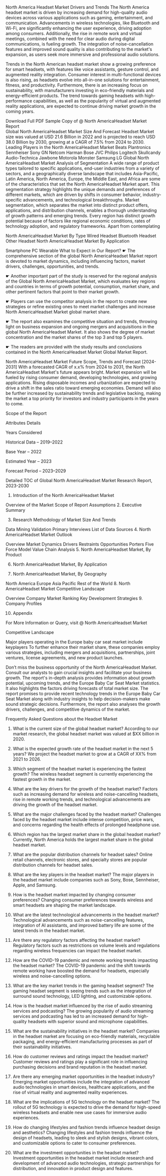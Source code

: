 North America Headset Market Drivers and Trends
The North America headset market is driven by increasing demand for high-quality audio devices across various applications such as gaming, entertainment, and communication. Advancements in wireless technologies, like Bluetooth and Wi-Fi, are significantly enhancing the user experience, driving adoption among consumers. Additionally, the rise in remote work and virtual meetings, combined with the need for clear audio during digital communications, is fueling growth. The integration of noise-cancellation features and improved sound quality is also contributing to the market's expansion, as users seek more immersive and professional audio solutions.

Trends in the North American headset market show a growing preference for smart headsets, with features like voice assistants, gesture control, and augmented reality integration. Consumer interest in multi-functional devices is also rising, as headsets evolve into all-in-one solutions for entertainment, fitness, and productivity. Furthermore, there is an increasing focus on sustainability, with manufacturers investing in eco-friendly materials and energy-efficient products. The trend towards gaming headsets with high-performance capabilities, as well as the popularity of virtual and augmented reality applications, are expected to continue driving market growth in the coming years.

Download Full PDF Sample Copy of @ North AmericaHeadset Market Report  
Global North AmericaHeadset Market Size And Forecast
Headset Market size was valued at USD 21.6 Billion in 2022 and is projected to reach USD 38.0 Billion by 2030, growing at a CAGR of 7.5% from 2024 to 2030.
Leading Players in the North AmericaHeadset Market
Beats
Plantronics
Sennheiser
Sony
GN Netcom
Harman
Bose
JVC
Philips
Logitech
Skullcandy
Audio-Technica
Jawbone
Motorola
Monster
Samsung
LG
Global North AmericaHeadset Market Analysis of Segmentation
A wide range of product types tailored to specific applications, end-user industries from a variety of sectors, and a geographically diverse landscape that includes Asia-Pacific, Latin America, North America, Europe, the Middle East, and Africa are some of the characteristics that set the North AmericaHeadset Market apart. This segmentation strategy highlights the unique demands and preferences of different markets, which are driven by shifts in consumer behavior, industry-specific advancements, and technological breakthroughs. Market segmentation, which separates the market into distinct product offers, applications, and distribution channels, enables a thorough understanding of growth patterns and emerging trends. Every region has distinct growth potential because of factors like regional economic conditions, rates of technology adoption, and regulatory frameworks. Apart from contemplating

North AmericaHeadset Market By Type
Wired Headset
Bluetooth Headset
Other Headset
North AmericaHeadset Market By Application

Smartphone
PC
Wearable
What to Expect in Our Report?
☛ The comprehensive section of the global North AmericaHeadset Market report is devoted to market dynamics, including influencing factors, market drivers, challenges, opportunities, and trends.

☛ Another important part of the study is reserved for the regional analysis of the Global North AmericaHeadset Market, which evaluates key regions and countries in terms of growth potential, consumption, market share, and other pertinent factors that point to their market growth.

☛ Players can use the competitor analysis in the report to create new strategies or refine existing ones to meet market challenges and increase North AmericaHeadset Market global market share.

☛ The report also examines the competitive situation and trends, throwing light on business expansion and ongoing mergers and acquisitions in the global North AmericaHeadset Market. It also shows the degree of market concentration and the market shares of the top 3 and top 5 players.

☛ The readers are provided with the study results and conclusions contained in the North AmericaHeadset Market Global Market Report.

North AmericaHeadset Market Future Scope, Trends and Forecast [2024-2031]
With a forecasted CAGR of x.x% from 2024 to 2031, the North AmericaHeadset Market's future appears bright. Market expansion will be fueled by rising consumer demand, developing technologies, and growing applications. Rising disposable incomes and urbanization are expected to drive a shift in the sales ratio toward emerging economies. Demand will also be further increased by sustainability trends and legislative backing, making the market a top priority for investors and industry participants in the years to come.

Scope of the Report

Attributes Details

Years Considered

Historical Data – 2019–2022

Base Year – 2022

Estimated Year – 2023

Forecast Period – 2023–2029

Detailed TOC of Global North AmericaHeadset Market Research Report, 2023-2030
1. Introduction of the North AmericaHeadset Market

Overview of the Market
Scope of Report
Assumptions
2. Executive Summary

3. Research Methodology of Market Size And Trends

Data Mining
Validation
Primary Interviews
List of Data Sources
4. North AmericaHeadset Market Outlook

Overview
Market Dynamics
Drivers
Restraints
Opportunities
Porters Five Force Model
Value Chain Analysis
5. North AmericaHeadset Market, By Product

6. North AmericaHeadset Market, By Application

7. North AmericaHeadset Market, By Geography

North America
Europe
Asia Pacific
Rest of the World
8. North AmericaHeadset Market Competitive Landscape

Overview
Company Market Ranking
Key Development Strategies
9. Company Profiles

10. Appendix

For More Information or Query, visit @ North AmericaHeadset Market

Competitive Landscape

Major players operating in the Europe baby car seat market include keyplayers To further enhance their market share, these companies employ various strategies, including mergers and acquisitions, partnerships, joint ventures, license agreements, and new product launches.

Don’t miss the business opportunity of the North AmericaHeadset Market. Consult our analysts to gain crucial insights and facilitate your business growth.
The report's in-depth analysis provides information about growth potential, upcoming trends, and the Europe Baby Car Seat Market statistics. It also highlights the factors driving forecasts of total market size. The report promises to provide recent technology trends in the Europe Baby Car Seat Market along with industry insights to help decision-makers make sound strategic decisions. Furthermore, the report also analyses the growth drivers, challenges, and competitive dynamics of the market.

Frequently Asked Questions about the Headset Market

1. What is the current size of the global headset market?
According to our market research, the global headset market was valued at $XX billion in 2020.


2. What is the expected growth rate of the headset market in the next 5 years?
We project the headset market to grow at a CAGR of XX% from 2021 to 2026.


3. Which segment of the headset market is experiencing the fastest growth?
The wireless headset segment is currently experiencing the fastest growth in the market.


4. What are the key drivers for the growth of the headset market?
Factors such as increasing demand for wireless and noise-cancelling headsets, rise in remote working trends, and technological advancements are driving the growth of the headset market.


5. What are the major challenges faced by the headset market?
Challenges faced by the headset market include intense competition, price wars, and concerns regarding the health effects of prolonged headphone use.


6. Which region has the largest market share in the global headset market?
Currently, North America holds the largest market share in the global headset market.


7. What are the popular distribution channels for headset sales?
Online retail channels, electronic stores, and specialty stores are popular distribution channels for headset sales.


8. What are the key players in the headset market?
The major players in the headset market include companies such as Sony, Bose, Sennheiser, Apple, and Samsung.


9. How is the headset market impacted by changing consumer preferences?
Changing consumer preferences towards wireless and smart headsets are shaping the market landscape.


10. What are the latest technological advancements in the headset market?
Technological advancements such as noise-cancelling features, integration of AI assistants, and improved battery life are some of the latest trends in the headset market.


11. Are there any regulatory factors affecting the headset market?
Regulatory factors such as restrictions on volume levels and regulations regarding wireless frequencies can impact the headset market.


12. How are the COVID-19 pandemic and remote working trends impacting the headset market?
The COVID-19 pandemic and the shift towards remote working have boosted the demand for headsets, especially wireless and noise-cancelling options.


13. What are the key market trends in the gaming headset segment?
The gaming headset segment is seeing trends such as the integration of surround sound technology, LED lighting, and customizable options.


14. How is the headset market influenced by the rise of audio streaming services and podcasting?
The growing popularity of audio streaming services and podcasting has led to an increased demand for high-quality headsets with superior sound and microphone capabilities.


15. What are the sustainability initiatives in the headset market?
Companies in the headset market are focusing on eco-friendly materials, recyclable packaging, and energy-efficient manufacturing processes as part of their sustainability initiatives.


16. How do customer reviews and ratings impact the headset market?
Customer reviews and ratings play a significant role in influencing purchasing decisions and brand reputation in the headset market.


17. Are there any emerging market opportunities in the headset industry?
Emerging market opportunities include the integration of advanced audio technologies in smart devices, healthcare applications, and the rise of virtual reality and augmented reality experiences.


18. What are the implications of 5G technology on the headset market?
The rollout of 5G technology is expected to drive the demand for high-speed wireless headsets and enable new use cases for immersive audio experiences.


19. How do changing lifestyles and fashion trends influence headset design and aesthetics?
Changing lifestyles and fashion trends influence the design of headsets, leading to sleek and stylish designs, vibrant colors, and customizable options to cater to consumer preferences.


20. What are the investment opportunities in the headset market?
Investment opportunities in the headset market include research and development of advanced audio technologies, strategic partnerships for distribution, and innovation in product design and features.
